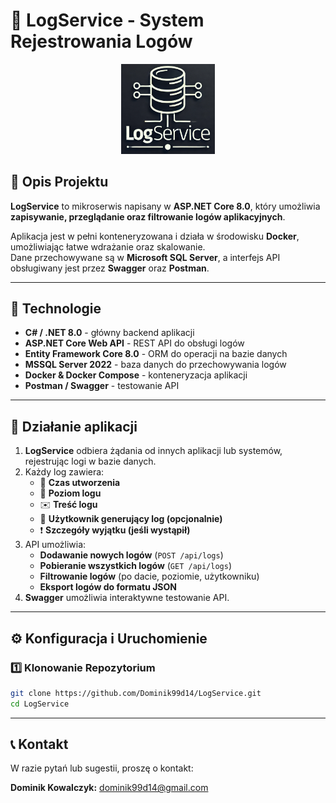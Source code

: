 # 📝 LogService - System Rejestrowania Logów

<p align="center">
  <img src="LogService_Icon.png" alt="LogService Icon" width="150">
</p>

## 📌 Opis Projektu
**LogService** to mikroserwis napisany w **ASP.NET Core 8.0**, który umożliwia **zapisywanie, przeglądanie oraz filtrowanie logów aplikacyjnych**.  

Aplikacja jest w pełni konteneryzowana i działa w środowisku **Docker**, umożliwiając łatwe wdrażanie oraz skalowanie.  
Dane przechowywane są w **Microsoft SQL Server**, a interfejs API obsługiwany jest przez **Swagger** oraz **Postman**.

---

## 🚀 **Technologie**
- **C# / .NET 8.0** - główny backend aplikacji
- **ASP.NET Core Web API** - REST API do obsługi logów
- **Entity Framework Core 8.0** - ORM do operacji na bazie danych
- **MSSQL Server 2022** - baza danych do przechowywania logów
- **Docker & Docker Compose** - konteneryzacja aplikacji
- **Postman / Swagger** - testowanie API

---

## 📡 **Działanie aplikacji**
1. **LogService** odbiera żądania od innych aplikacji lub systemów, rejestrując logi w bazie danych.
2. Każdy log zawiera:
   - 📅 **Czas utworzenia**
   - 📂 **Poziom logu**
   - ✉️ **Treść logu**
   - 👤 **Użytkownik generujący log (opcjonalnie)**
   - ❗ **Szczegóły wyjątku (jeśli wystąpił)**
3. API umożliwia:
   - **Dodawanie nowych logów** (`POST /api/logs`)
   - **Pobieranie wszystkich logów** (`GET /api/logs`)
   - **Filtrowanie logów** (po dacie, poziomie, użytkowniku)
   - **Eksport logów do formatu JSON**
4. **Swagger** umożliwia interaktywne testowanie API.

---

## ⚙️ **Konfiguracja i Uruchomienie**

### 1️⃣ **Klonowanie Repozytorium**
```bash
git clone https://github.com/Dominik99d14/LogService.git
cd LogService

```

---

## 📞 Kontakt

W razie pytań lub sugestii, proszę o kontakt:

<p align="left">
  <strong>Dominik Kowalczyk:</strong> <a href="mailto:dominik99d14@gmail.com">dominik99d14@gmail.com</a>
</p>
